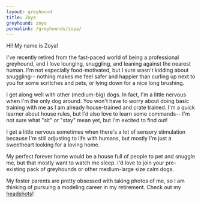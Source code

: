 ```yaml
---
layout: greyhound
title: Zoya
greyhound: zoya
permalink: /greyhounds/zoya/
---
```


Hi! My name is Zoya! 

I've recently retired from the fast-paced world of being a professional greyhound, and I love lounging, snuggling, and leaning against the nearest human. I'm not especially food-motivated, but I sure wasn't kidding about snuggling-- nothing makes me feel safer and happier than curling up next to you for some scritches and pets, or lying down for a nice long brushing.

I get along well with other (medium-big) dogs. In fact, I'm a little nervous when I'm the only dog around. You won't have to worry about doing basic training with me as I am already house-trained and crate trained. I'm a quick learner about house rules, but I'd also love to learn some commands-- I'm not sure what "sit" or "stay" mean yet, but I'm excited to find out!

I get a little nervous sometimes when there's a lot of sensory stimulation because I'm still adjusting to life with humans, but mostly I'm just a sweetheart looking for a loving home.

My perfect forever home would be a house full of people to pet and snuggle me, but that mostly want to watch me sleep. I'd love to join your pre-existing pack of greyhounds or other medium-large size calm dogs. 

My foster parents are pretty obsessed with taking photos of me, so I am thinking of pursuing a modeling career in my retirement. Check out my [headshots](https://flic.kr/s/aHskWp6h8A)! 